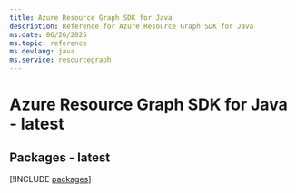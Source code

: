 ```yaml
---
title: Azure Resource Graph SDK for Java
description: Reference for Azure Resource Graph SDK for Java
ms.date: 06/26/2025
ms.topic: reference
ms.devlang: java
ms.service: resourcegraph
---
```

# Azure Resource Graph SDK for Java - latest
## Packages - latest
[!INCLUDE [packages](resource-graph-index.md)]